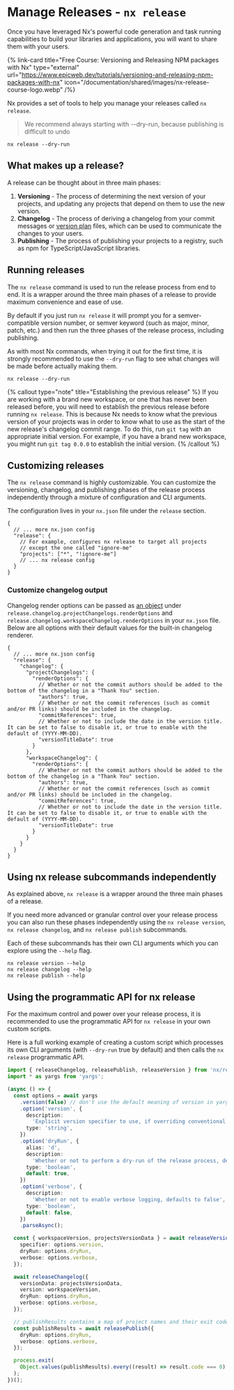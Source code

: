 # Manage Releases - `nx release`

Once you have leveraged Nx's powerful code generation and task running capabilities to build your libraries and applications, you will want to share them with your users.

{% link-card title="Free Course: Versioning and Releasing NPM packages with Nx" type="external" url="https://www.epicweb.dev/tutorials/versioning-and-releasing-npm-packages-with-nx" icon="/documentation/shared/images/nx-release-course-logo.webp" /%}

Nx provides a set of tools to help you manage your releases called `nx release`.

> We recommend always starting with --dry-run, because publishing is difficult to undo

```shell
nx release --dry-run
```

## What makes up a release?

A release can be thought about in three main phases:

1. **Versioning** - The process of determining the next version of your projects, and updating any projects that depend on them to use the new version.
2. **Changelog** - The process of deriving a changelog from your commit messages or [version plan](/recipes/nx-release/file-based-versioning-version-plans) files, which can be used to communicate the changes to your users.
3. **Publishing** - The process of publishing your projects to a registry, such as npm for TypeScript/JavaScript libraries.

## Running releases

The `nx release` command is used to run the release process from end to end. It is a wrapper around the three main phases of a release to provide maximum convenience and ease of use.

By default if you just run `nx release` it will prompt you for a semver-compatible version number, or semver keyword (such as major, minor, patch, etc.) and then run the three phases of the release process, including publishing.

As with most Nx commands, when trying it out for the first time, it is strongly recommended to use the `--dry-run` flag to see what changes will be made before actually making them.

```shell
nx release --dry-run
```

{% callout type="note" title="Establishing the previous release" %}
If you are working with a brand new workspace, or one that has never been released before, you will need to establish the previous release before running `nx release`. This is because Nx needs to know what the previous version of your projects was in order to know what to use as the start of the new release's changelog commit range. To do this, run `git tag` with an appropriate initial version. For example, if you have a brand new workspace, you might run `git tag 0.0.0` to establish the initial version.
{% /callout %}

## Customizing releases

The `nx release` command is highly customizable. You can customize the versioning, changelog, and publishing phases of the release process independently through a mixture of configuration and CLI arguments.

The configuration lives in your `nx.json` file under the `release` section.

```jsonc {% fileName="nx.json" %}
{
  // ... more nx.json config
  "release": {
    // For example, configures nx release to target all projects
    // except the one called "ignore-me"
    "projects": ["*", "!ignore-me"]
    // ... nx release config
  }
}
```

### Customize changelog output

Changelog render options can be passed as [an object](https://github.com/nrwl/nx/blob/master/packages/nx/release/changelog-renderer/index.ts) under `release.changelog.projectChangelogs.renderOptions` and `release.changelog.workspaceChangelog.renderOptions` in your `nx.json` file. Below are all options with their default values for the built-in changelog renderer.

```jsonc {% fileName="nx.json" %}
{
  // ... more nx.json config
  "release": {
    "changelog": {
      "projectChangelogs": {
        "renderOptions": {
          // Whether or not the commit authors should be added to the bottom of the changelog in a "Thank You" section.
          "authors": true,
          // Whether or not the commit references (such as commit and/or PR links) should be included in the changelog.
          "commitReferences": true,
          // Whether or not to include the date in the version title. It can be set to false to disable it, or true to enable with the default of (YYYY-MM-DD).
          "versionTitleDate": true
        }
      },
      "workspaceChangelog": {
        "renderOptions": {
          // Whether or not the commit authors should be added to the bottom of the changelog in a "Thank You" section.
          "authors": true,
          // Whether or not the commit references (such as commit and/or PR links) should be included in the changelog.
          "commitReferences": true,
          // Whether or not to include the date in the version title. It can be set to false to disable it, or true to enable with the default of (YYYY-MM-DD).
          "versionTitleDate": true
        }
      }
    }
  }
}
```

## Using nx release subcommands independently

As explained above, `nx release` is a wrapper around the three main phases of a release.

If you need more advanced or granular control over your release process you can also run these phases independently using the `nx release version`, `nx release changelog`, and `nx release publish` subcommands.

Each of these subcommands has their own CLI arguments which you can explore using the `--help` flag.

```shell
nx release version --help
nx release changelog --help
nx release publish --help
```

## Using the programmatic API for nx release

For the maximum control and power over your release process, it is recommended to use the programmatic API for `nx release` in your own custom scripts.

Here is a full working example of creating a custom script which processes its own CLI arguments (with `--dry-run` true by default) and then calls the `nx release` programmatic API.

```ts {% fileName="tools/scripts/release.ts" %}
import { releaseChangelog, releasePublish, releaseVersion } from 'nx/release';
import * as yargs from 'yargs';

(async () => {
  const options = await yargs
    .version(false) // don't use the default meaning of version in yargs
    .option('version', {
      description:
        'Explicit version specifier to use, if overriding conventional commits',
      type: 'string',
    })
    .option('dryRun', {
      alias: 'd',
      description:
        'Whether or not to perform a dry-run of the release process, defaults to true',
      type: 'boolean',
      default: true,
    })
    .option('verbose', {
      description:
        'Whether or not to enable verbose logging, defaults to false',
      type: 'boolean',
      default: false,
    })
    .parseAsync();

  const { workspaceVersion, projectsVersionData } = await releaseVersion({
    specifier: options.version,
    dryRun: options.dryRun,
    verbose: options.verbose,
  });

  await releaseChangelog({
    versionData: projectsVersionData,
    version: workspaceVersion,
    dryRun: options.dryRun,
    verbose: options.verbose,
  });

  // publishResults contains a map of project names and their exit codes
  const publishResults = await releasePublish({
    dryRun: options.dryRun,
    verbose: options.verbose,
  });

  process.exit(
    Object.values(publishResults).every((result) => result.code === 0) ? 0 : 1
  );
})();
```
